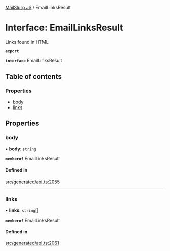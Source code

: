 [MailSlurp JS](../README.md) / EmailLinksResult

# Interface: EmailLinksResult

Links found in HTML

**`export`**

**`interface`** EmailLinksResult

## Table of contents

### Properties

- [body](EmailLinksResult.md#body)
- [links](EmailLinksResult.md#links)

## Properties

### body

• **body**: `string`

**`memberof`** EmailLinksResult

#### Defined in

[src/generated/api.ts:2055](https://github.com/mailslurp/mailslurp-client/blob/20b4039/src/generated/api.ts#L2055)

___

### links

• **links**: `string`[]

**`memberof`** EmailLinksResult

#### Defined in

[src/generated/api.ts:2061](https://github.com/mailslurp/mailslurp-client/blob/20b4039/src/generated/api.ts#L2061)
